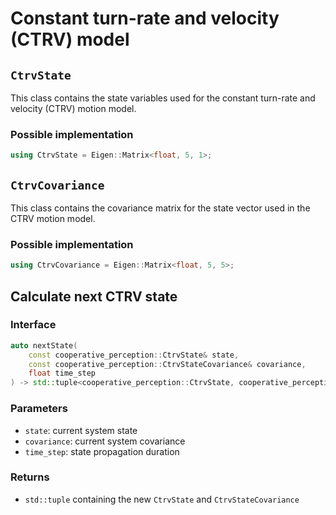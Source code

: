 # Constant turn-rate and velocity (CTRV) model

## `CtrvState`

This class contains the state variables used for the constant turn-rate and velocity (CTRV) motion model.

### Possible implementation

```cpp
using CtrvState = Eigen::Matrix<float, 5, 1>;
```


## `CtrvCovariance`

This class contains the covariance matrix for the state vector used in the CTRV motion model.

### Possible implementation

```cpp
using CtrvCovariance = Eigen::Matrix<float, 5, 5>;
```

## Calculate next CTRV state

### Interface
```cpp
auto nextState(
    const cooperative_perception::CtrvState& state,
    const cooperative_perception::CtrvStateCovariance& covariance,
    float time_step
) -> std::tuple<cooperative_perception::CtrvState, cooperative_perception::CtrvStateCovariance>;
```

### Parameters
* `state`: current system state
* `covariance`: current system covariance
* `time_step`: state propagation duration

### Returns
* `std::tuple` containing the new `CtrvState` and `CtrvStateCovariance`
